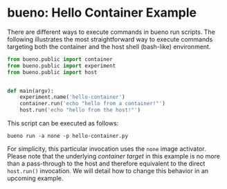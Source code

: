 # bueno: Hello Container Example

There are different ways to execute commands in bueno run scripts. The following
illustrates the most straightforward way to execute commands targeting both the
container and the host shell (bash-like) environment.

```Python
from bueno.public import container
from bueno.public import experiment
from bueno.public import host


def main(argv):
    experiment.name('hello-container')
    container.run('echo "hello from a container!"')
    host.run('echo "hello from the host!"')
```

This script can be executed as follows:
```shell
bueno run -a none -p hello-container.py
```

For simplicity, this particular invocation uses the `none` image activator.
Please note that the underlying *container target* in this example is no
more than a pass-through to the host and therefore equivalent to the direct
`host.run()` invocation. We will detail how to change this behavior in an
upcoming example.
